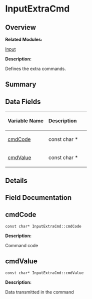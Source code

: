 # InputExtraCmd<a name="ZH-CN_TOPIC_0000001054879534"></a>

## **Overview**<a name="section1328476169093530"></a>

**Related Modules:**

[Input](Input.md)

**Description:**

Defines the extra commands. 

## **Summary**<a name="section922550153093530"></a>

## Data Fields<a name="pub-attribs"></a>

<a name="table1141695745093530"></a>
<table><thead align="left"><tr id="row741188858093530"><th class="cellrowborder" valign="top" width="50%" id="mcps1.1.3.1.1"><p id="p1174410625093530"><a name="p1174410625093530"></a><a name="p1174410625093530"></a>Variable Name</p>
</th>
<th class="cellrowborder" valign="top" width="50%" id="mcps1.1.3.1.2"><p id="p838472821093530"><a name="p838472821093530"></a><a name="p838472821093530"></a>Description</p>
</th>
</tr>
</thead>
<tbody><tr id="row1834863574093530"><td class="cellrowborder" valign="top" width="50%" headers="mcps1.1.3.1.1 "><p id="p2124001261093530"><a name="p2124001261093530"></a><a name="p2124001261093530"></a><a href="InputExtraCmd.md#a5dd991078485ebcf347fe066deb13e38">cmdCode</a></p>
</td>
<td class="cellrowborder" valign="top" width="50%" headers="mcps1.1.3.1.2 "><p id="p871293437093530"><a name="p871293437093530"></a><a name="p871293437093530"></a>const char *&nbsp;</p>
</td>
</tr>
<tr id="row864908405093530"><td class="cellrowborder" valign="top" width="50%" headers="mcps1.1.3.1.1 "><p id="p701233741093530"><a name="p701233741093530"></a><a name="p701233741093530"></a><a href="InputExtraCmd.md#aa299bd5b97f705071e42f5e5179a346d">cmdValue</a></p>
</td>
<td class="cellrowborder" valign="top" width="50%" headers="mcps1.1.3.1.2 "><p id="p353285025093530"><a name="p353285025093530"></a><a name="p353285025093530"></a>const char *&nbsp;</p>
</td>
</tr>
</tbody>
</table>

## **Details**<a name="section2049231058093530"></a>

## **Field Documentation**<a name="section1687285228093530"></a>

## cmdCode<a name="a5dd991078485ebcf347fe066deb13e38"></a>

```
const char* InputExtraCmd::cmdCode
```

 **Description:**

Command code 

## cmdValue<a name="aa299bd5b97f705071e42f5e5179a346d"></a>

```
const char* InputExtraCmd::cmdValue
```

 **Description:**

Data transmitted in the command 


